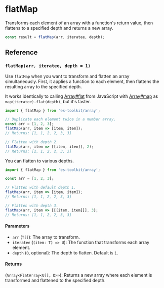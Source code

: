 # flatMap

Transforms each element of an array with a function's return value, then flattens to a specified depth and returns a new array.

```typescript
const result = flatMap(arr, iteratee, depth);
```

## Reference

### `flatMap(arr, iteratee, depth = 1)`

Use `flatMap` when you want to transform and flatten an array simultaneously. First, it applies a function to each element, then flattens the resulting array to the specified depth.

It works identically to calling [Array#flat](https://developer.mozilla.org/en-US/docs/Web/JavaScript/Reference/Global_Objects/Array/flat) from JavaScript with [Array#map](https://developer.mozilla.org/ko/docs/Web/JavaScript/Reference/Global_Objects/Array/map) as `map(iteratee).flat(depth)`, but it's faster.

```typescript
import { flatMap } from 'es-toolkit/array';

// Duplicate each element twice in a number array.
const arr = [1, 2, 3];
flatMap(arr, item => [item, item]);
// Returns: [1, 1, 2, 2, 3, 3]

// Flatten with depth 2.
flatMap(arr, item => [[item, item]], 2);
// Returns: [1, 1, 2, 2, 3, 3]
```

You can flatten to various depths.

```typescript
import { flatMap } from 'es-toolkit/array';

const arr = [1, 2, 3];

// Flatten with default depth 1.
flatMap(arr, item => [item, item]);
// Returns: [1, 1, 2, 2, 3, 3]

// Flatten with depth 3.
flatMap(arr, item => [[[item, item]]], 3);
// Returns: [1, 1, 2, 2, 3, 3]
```

#### Parameters

- `arr` (`T[]`): The array to transform.
- `iteratee` (`(item: T) => U`): The function that transforms each array element.
- `depth` (`D`, optional): The depth to flatten. Default is `1`.

#### Returns

(`Array<FlatArray<U[], D>>`): Returns a new array where each element is transformed and flattened to the specified depth.
